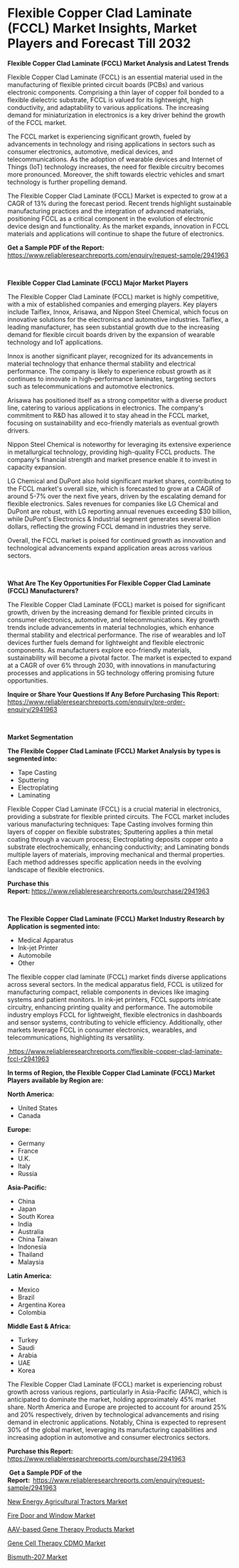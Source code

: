 <p><h1>Flexible Copper Clad Laminate (FCCL) Market Insights, Market Players and Forecast Till 2032</h1></p><p><strong>Flexible Copper Clad Laminate (FCCL) Market Analysis and Latest Trends</strong></p>
<p><p>Flexible Copper Clad Laminate (FCCL) is an essential material used in the manufacturing of flexible printed circuit boards (PCBs) and various electronic components. Comprising a thin layer of copper foil bonded to a flexible dielectric substrate, FCCL is valued for its lightweight, high conductivity, and adaptability to various applications. The increasing demand for miniaturization in electronics is a key driver behind the growth of the FCCL market.</p><p>The FCCL market is experiencing significant growth, fueled by advancements in technology and rising applications in sectors such as consumer electronics, automotive, medical devices, and telecommunications. As the adoption of wearable devices and Internet of Things (IoT) technology increases, the need for flexible circuitry becomes more pronounced. Moreover, the shift towards electric vehicles and smart technology is further propelling demand.</p><p>The Flexible Copper Clad Laminate (FCCL) Market is expected to grow at a CAGR of 13% during the forecast period. Recent trends highlight sustainable manufacturing practices and the integration of advanced materials, positioning FCCL as a critical component in the evolution of electronic device design and functionality. As the market expands, innovation in FCCL materials and applications will continue to shape the future of electronics.</p></p>
<p><strong>Get a Sample PDF of the Report:&nbsp;</strong> <a href="https://www.reliableresearchreports.com/enquiry/request-sample/2941963?utm_campaign=24&utm_medium=2&utm_source=Github&utm_content=ia&utm_term=15032025&utm_id=flexible-copper-clad-laminate-fccl">https://www.reliableresearchreports.com/enquiry/request-sample/2941963</a></p>
<p>&nbsp;</p>
<p><strong>Flexible Copper Clad Laminate (FCCL) Major Market Players</strong></p>
<p><p>The Flexible Copper Clad Laminate (FCCL) market is highly competitive, with a mix of established companies and emerging players. Key players include Taiflex, Innox, Arisawa, and Nippon Steel Chemical, which focus on innovative solutions for the electronics and automotive industries. Taiflex, a leading manufacturer, has seen substantial growth due to the increasing demand for flexible circuit boards driven by the expansion of wearable technology and IoT applications.</p><p>Innox is another significant player, recognized for its advancements in material technology that enhance thermal stability and electrical performance. The company is likely to experience robust growth as it continues to innovate in high-performance laminates, targeting sectors such as telecommunications and automotive electronics.</p><p>Arisawa has positioned itself as a strong competitor with a diverse product line, catering to various applications in electronics. The company's commitment to R&D has allowed it to stay ahead in the FCCL market, focusing on sustainability and eco-friendly materials as eventual growth drivers.</p><p>Nippon Steel Chemical is noteworthy for leveraging its extensive experience in metallurgical technology, providing high-quality FCCL products. The company's financial strength and market presence enable it to invest in capacity expansion.</p><p>LG Chemical and DuPont also hold significant market shares, contributing to the FCCL market's overall size, which is forecasted to grow at a CAGR of around 5-7% over the next five years, driven by the escalating demand for flexible electronics. Sales revenues for companies like LG Chemical and DuPont are robust, with LG reporting annual revenues exceeding $30 billion, while DuPont's Electronics & Industrial segment generates several billion dollars, reflecting the growing FCCL demand in industries they serve.</p><p>Overall, the FCCL market is poised for continued growth as innovation and technological advancements expand application areas across various sectors.</p></p>
<p>&nbsp;</p>
<p><strong>What Are The Key Opportunities For Flexible Copper Clad Laminate (FCCL) Manufacturers?</strong></p>
<p><p>The Flexible Copper Clad Laminate (FCCL) market is poised for significant growth, driven by the increasing demand for flexible printed circuits in consumer electronics, automotive, and telecommunications. Key growth trends include advancements in material technologies, which enhance thermal stability and electrical performance. The rise of wearables and IoT devices further fuels demand for lightweight and flexible electronic components. As manufacturers explore eco-friendly materials, sustainability will become a pivotal factor. The market is expected to expand at a CAGR of over 6% through 2030, with innovations in manufacturing processes and applications in 5G technology offering promising future opportunities.</p></p>
<p><strong>Inquire or Share Your Questions If Any Before Purchasing This Report:</strong> <a href="https://www.reliableresearchreports.com/enquiry/pre-order-enquiry/2941963?utm_campaign=24&utm_medium=2&utm_source=Github&utm_content=ia&utm_term=15032025&utm_id=flexible-copper-clad-laminate-fccl">https://www.reliableresearchreports.com/enquiry/pre-order-enquiry/2941963</a></p>
<p>&nbsp;</p>
<p><strong>Market Segmentation</strong></p>
<p><strong>The Flexible Copper Clad Laminate (FCCL) Market Analysis by types is segmented into:</strong></p>
<p><ul><li>Tape Casting</li><li>Sputtering</li><li>Electroplating</li><li>Laminating</li></ul></p>
<p><p>Flexible Copper Clad Laminate (FCCL) is a crucial material in electronics, providing a substrate for flexible printed circuits. The FCCL market includes various manufacturing techniques: Tape Casting involves forming thin layers of copper on flexible substrates; Sputtering applies a thin metal coating through a vacuum process; Electroplating deposits copper onto a substrate electrochemically, enhancing conductivity; and Laminating bonds multiple layers of materials, improving mechanical and thermal properties. Each method addresses specific application needs in the evolving landscape of flexible electronics.</p></p>
<p><strong>Purchase this Report:&nbsp;</strong><a href="https://www.reliableresearchreports.com/purchase/2941963?utm_campaign=24&utm_medium=2&utm_source=Github&utm_content=ia&utm_term=15032025&utm_id=flexible-copper-clad-laminate-fccl">https://www.reliableresearchreports.com/purchase/2941963</a></p>
<p>&nbsp;</p>
<p><strong>The Flexible Copper Clad Laminate (FCCL) Market Industry Research by Application is segmented into:</strong></p>
<p><ul><li>Medical Apparatus</li><li>Ink-jet Printer</li><li>Automobile</li><li>Other</li></ul></p>
<p><p>The flexible copper clad laminate (FCCL) market finds diverse applications across several sectors. In the medical apparatus field, FCCL is utilized for manufacturing compact, reliable components in devices like imaging systems and patient monitors. In ink-jet printers, FCCL supports intricate circuitry, enhancing printing quality and performance. The automobile industry employs FCCL for lightweight, flexible electronics in dashboards and sensor systems, contributing to vehicle efficiency. Additionally, other markets leverage FCCL in consumer electronics, wearables, and telecommunications, highlighting its versatility.</p></p>
<p><a href="https://www.reliableresearchreports.com/flexible-copper-clad-laminate-fccl-r2941963?utm_campaign=24&utm_medium=2&utm_source=Github&utm_content=ia&utm_term=15032025&utm_id=flexible-copper-clad-laminate-fccl">&nbsp;https://www.reliableresearchreports.com/flexible-copper-clad-laminate-fccl-r2941963</a></p>
<p><strong>In terms of Region, the Flexible Copper Clad Laminate (FCCL) Market Players available by Region are:</strong></p>
<p>
    <p> <strong> North America: </strong>
        <ul>
            <li>United States</li>
            <li>Canada</li>
        </ul>
        </p> 
    <p> <strong> Europe: </strong>
        <ul>
            <li>Germany</li>
            <li>France</li>
            <li>U.K.</li>
            <li>Italy</li>
            <li>Russia</li>
        </ul>
        </p> 
    <p> <strong> Asia-Pacific: </strong>
        <ul>
            <li>China</li>
            <li>Japan</li>
            <li>South Korea</li>
            <li>India</li>
            <li>Australia</li>
            <li>China Taiwan</li>
            <li>Indonesia</li>
            <li>Thailand</li>
            <li>Malaysia</li>
        </ul>
        </p> 
    <p> <strong> Latin America: </strong>
        <ul>
            <li>Mexico</li>
            <li>Brazil</li>
            <li>Argentina Korea</li>
            <li>Colombia</li>
        </ul>
        </p> 
    <p> <strong> Middle East & Africa: </strong>
        <ul>
            <li>Turkey</li>
            <li>Saudi</li>
            <li>Arabia</li>
            <li>UAE</li>
            <li>Korea</li>
        </ul>
    </p>
    </p>
<p><p>The Flexible Copper Clad Laminate (FCCL) market is experiencing robust growth across various regions, particularly in Asia-Pacific (APAC), which is anticipated to dominate the market, holding approximately 45% market share. North America and Europe are projected to account for around 25% and 20% respectively, driven by technological advancements and rising demand in electronic applications. Notably, China is expected to represent 30% of the global market, leveraging its manufacturing capabilities and increasing adoption in automotive and consumer electronics sectors.</p></p>
<p><strong>Purchase this Report: </strong><a href="https://www.reliableresearchreports.com/purchase/2941963?utm_campaign=24&utm_medium=2&utm_source=Github&utm_content=ia&utm_term=15032025&utm_id=flexible-copper-clad-laminate-fccl">https://www.reliableresearchreports.com/purchase/2941963</a></p>
<p>&nbsp;<strong>Get a Sample PDF of the Report:&nbsp;&nbsp;</strong><a href="https://www.reliableresearchreports.com/enquiry/request-sample/2941963?utm_campaign=24&utm_medium=2&utm_source=Github&utm_content=ia&utm_term=15032025&utm_id=flexible-copper-clad-laminate-fccl">https://www.reliableresearchreports.com/enquiry/request-sample/2941963</a></p>
<p><strong></strong></p>
<p><p><a href="https://github.com/oeungcolesh0/Market-Research-Report-List-1/blob/main/new-energy-agricultural-tractors-market.md?utm_campaign=24&utm_medium=2&utm_source=Github&utm_content=ia&utm_term=15032025&utm_id=flexible-copper-clad-laminate-fccl">New Energy Agricultural Tractors Market</a></p><p><a href="https://github.com/porstgowinjq/Market-Research-Report-List-1/blob/main/fire-door-and-window-market.md?utm_campaign=24&utm_medium=2&utm_source=Github&utm_content=ia&utm_term=15032025&utm_id=flexible-copper-clad-laminate-fccl">Fire Door and Window Market</a></p><p><a href="https://github.com/neiridionna/Market-Research-Report-List-1/blob/main/aav-based-gene-therapy-products-market.md?utm_campaign=24&utm_medium=2&utm_source=Github&utm_content=ia&utm_term=15032025&utm_id=flexible-copper-clad-laminate-fccl">AAV-based Gene Therapy Products Market</a></p><p><a href="https://github.com/ximensbisade/Market-Research-Report-List-1/blob/main/gene-cell-therapy-cdmo-market.md?utm_campaign=24&utm_medium=2&utm_source=Github&utm_content=ia&utm_term=15032025&utm_id=flexible-copper-clad-laminate-fccl">Gene Cell Therapy CDMO Market</a></p><p><a href="https://github.com/amagloeaad54/Market-Research-Report-List-1/blob/main/bismuth-207-market.md?utm_campaign=24&utm_medium=2&utm_source=Github&utm_content=ia&utm_term=15032025&utm_id=flexible-copper-clad-laminate-fccl">Bismuth-207 Market</a></p></p>
